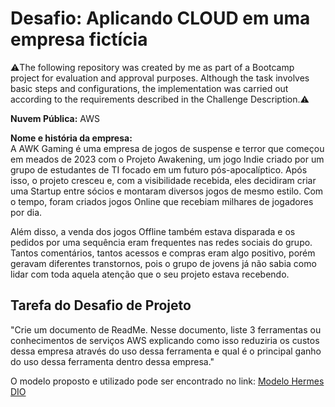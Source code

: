 # Desafio: Aplicando CLOUD em uma empresa fictícia

⚠️The following repository was created by me as part of a Bootcamp project for evaluation and approval purposes. Although the task involves basic steps and configurations, the implementation was carried out according to the requirements described in the Challenge Description.⚠️


**Nuvem Pública:** AWS

**Nome e história da empresa:**  
A AWK Gaming é uma empresa de jogos de suspense e terror que começou em meados de 2023 com o Projeto Awakening, um jogo Indie criado por um grupo de estudantes de TI focado em um futuro pós-apocalíptico. Após isso, o projeto cresceu e, com a visibilidade recebida, eles decidiram criar uma Startup entre sócios e montaram diversos jogos de mesmo estilo. Com o tempo, foram criados jogos Online que recebiam milhares de jogadores por dia.  

Além disso, a venda dos jogos Offline também estava disparada e os pedidos por uma sequência eram frequentes nas redes sociais do grupo. Tantos comentários, tantos acessos e compras eram algo positivo, porém geravam diferentes transtornos, pois o grupo de jovens já não sabia como lidar com toda aquela atenção que o seu projeto estava recebendo.

## Tarefa do Desafio de Projeto

"Crie um documento de ReadMe. Nesse documento, liste 3 ferramentas ou conhecimentos de serviços AWS explicando como isso reduziria os custos dessa empresa através do uso dessa ferramenta e qual é o principal ganho do uso dessa ferramenta dentro dessa empresa."

O modelo proposto e utilizado pode ser encontrado no link: [Modelo Hermes DIO](https://hermes.dio.me/files/assets/d468d459-b517-432b-82df-bfa1ef49549c.md)
